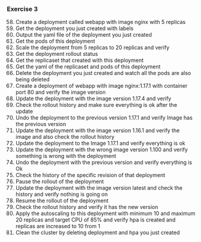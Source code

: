 ### Exercise 3

58. Create a deployment called webapp with image nginx with 5 replicas
59. Get the deployment you just created with labels
60. Output the yaml file of the deployment you just created
61. Get the pods of this deployment
62. Scale the deployment from 5 replicas to 20 replicas and verify
63. Get the deployment rollout status
64. Get the replicaset that created with this deployment
65. Get the yaml of the replicaset and pods of this deployment
66. Delete the deployment you just created and watch all the pods are also being deleted
67. Create a deployment of webapp with image nginx:1.17.1 with container port 80 and verify the image version
68. Update the deployment with the image version 1.17.4 and verify
69. Check the rollout history and make sure everything is ok after the update
70. Undo the deployment to the previous version 1.17.1 and verify Image has the previous version
71. Update the deployment with the image version 1.16.1 and verify the image and also check the rollout history
72. Update the deployment to the Image 1.17.1 and verify everything is ok
73. Update the deployment with the wrong image version 1.100 and verify something is wrong with the deployment
74. Undo the deployment with the previous version and verify everything is Ok
75. Check the history of the specific revision of that deployment
76. Pause the rollout of the deployment
77. Update the deployment with the image version latest and check the history and verify nothing is going on
78. Resume the rollout of the deployment
79. Check the rollout history and verify it has the new version
80. Apply the autoscaling to this deployment with minimum 10 and maximum 20 replicas and target CPU of 85% and verify hpa is created and replicas are increased to 10 from 1
81. Clean the cluster by deleting deployment and hpa you just created
